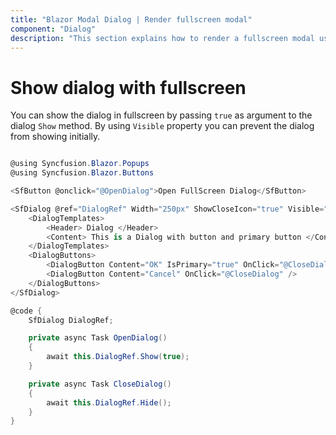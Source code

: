 ```yaml
---
title: "Blazor Modal Dialog | Render fullscreen modal"
component: "Dialog"
description: "This section explains how to render a fullscreen modal using the Blazor Dialog by extending its scale 100% to the document's width and height."
---
```


# Show dialog with fullscreen

You can show the dialog in fullscreen by passing `true` as argument to the dialog `Show` method. By using `Visible` property you can prevent the dialog from showing initially.

```csharp

@using Syncfusion.Blazor.Popups
@using Syncfusion.Blazor.Buttons

<SfButton @onclick="@OpenDialog">Open FullScreen Dialog</SfButton>

<SfDialog @ref="DialogRef" Width="250px" ShowCloseIcon="true" Visible="false">
    <DialogTemplates>
        <Header> Dialog </Header>
        <Content> This is a Dialog with button and primary button </Content>
    </DialogTemplates>
    <DialogButtons>
        <DialogButton Content="OK" IsPrimary="true" OnClick="@CloseDialog" />
        <DialogButton Content="Cancel" OnClick="@CloseDialog" />
    </DialogButtons>
</SfDialog>

@code {
    SfDialog DialogRef;

    private async Task OpenDialog()
    {
        await this.DialogRef.Show(true);
    }

    private async Task CloseDialog()
    {
        await this.DialogRef.Hide();
    }
}

```